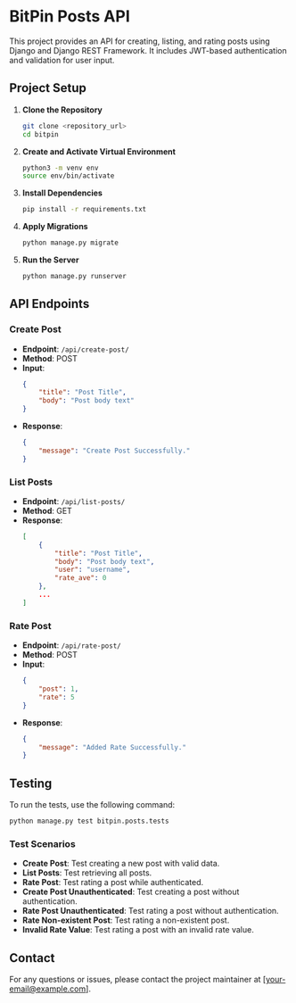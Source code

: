 
# BitPin Posts API

This project provides an API for creating, listing, and rating posts using Django and Django REST Framework. It includes JWT-based authentication and validation for user input.

## Project Setup

1. **Clone the Repository**

   ```bash
   git clone <repository_url>
   cd bitpin
   ```

2. **Create and Activate Virtual Environment**

   ```bash
   python3 -m venv env
   source env/bin/activate
   ```

3. **Install Dependencies**

   ```bash
   pip install -r requirements.txt
   ```

4. **Apply Migrations**

   ```bash
   python manage.py migrate
   ```

5. **Run the Server**

   ```bash
   python manage.py runserver
   ```

## API Endpoints

### Create Post

- **Endpoint**: `/api/create-post/`
- **Method**: POST
- **Input**:
  ```json
  {
      "title": "Post Title",
      "body": "Post body text"
  }
  ```
- **Response**: 
  ```json
  {
      "message": "Create Post Successfully."
  }
  ```

### List Posts

- **Endpoint**: `/api/list-posts/`
- **Method**: GET
- **Response**: 
  ```json
  [
      {
          "title": "Post Title",
          "body": "Post body text",
          "user": "username",
          "rate_ave": 0
      },
      ...
  ]
  ```

### Rate Post

- **Endpoint**: `/api/rate-post/`
- **Method**: POST
- **Input**:
  ```json
  {
      "post": 1,
      "rate": 5
  }
  ```
- **Response**: 
  ```json
  {
      "message": "Added Rate Successfully."
  }
  ```

## Testing

To run the tests, use the following command:

```bash
python manage.py test bitpin.posts.tests
```

### Test Scenarios

- **Create Post**: Test creating a new post with valid data.
- **List Posts**: Test retrieving all posts.
- **Rate Post**: Test rating a post while authenticated.
- **Create Post Unauthenticated**: Test creating a post without authentication.
- **Rate Post Unauthenticated**: Test rating a post without authentication.
- **Rate Non-existent Post**: Test rating a non-existent post.
- **Invalid Rate Value**: Test rating a post with an invalid rate value.

## Contact

For any questions or issues, please contact the project maintainer at [your-email@example.com].
